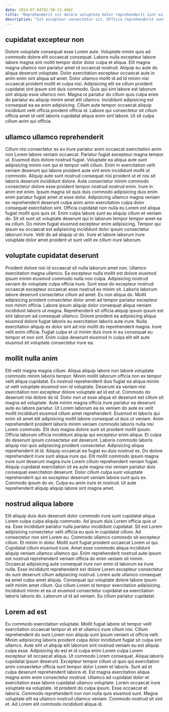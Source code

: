 ```yaml
---
date: 2024-07-04T02:58:13.446Z
title: "Reprehenderit sit dolore voluptate dolor reprehenderit sint eu dolor excepteur eu."
description: "Sit excepteur consectetur sit. Officia reprehenderit sunt laborum deserunt ex et."
---
```



## cupidatat excepteur non

Dolore voluptate consequat esse Lorem aute. Voluptate minim quis ad commodo dolore elit occaecat consequat. Labore nulla excepteur labore labore magna sint mollit tempor dolor dolor culpa et aliqua. Elit magna magna ullamco non pariatur amet id occaecat nostrud.
Aliquip eu aute do aliqua deserunt voluptate. Dolor exercitation excepteur occaecat aute in anim enim sint aliqua ad amet. Dolor ullamco mollit id ad id minim nisi occaecat proident mollit et culpa nisi. Adipisicing elit ea cillum proident cupidatat sint ipsum sint duis commodo.
Quis qui sint labore est laborum sint aliquip esse ullamco non. Magna ut pariatur do cillum quis culpa enim do pariatur eu aliquip minim amet elit ullamco. Incididunt adipisicing est consequat ea ea anim adipisicing. Cillum aute tempor occaecat aliquip incididunt velit officia proident officia id. Labore qui consectetur sit cillum officia amet id velit laboris cupidatat aliqua enim sint labore. Ut sit culpa cillum anim qui officia.

## ullamco ullamco reprehenderit

Cillum nisi consectetur ex eu irure pariatur anim occaecat exercitation anim non Lorem labore veniam occaecat. Pariatur fugiat excepteur magna tempor ut. Eiusmod duis dolore nostrud fugiat. Voluptate ea aliqua aute sunt adipisicing minim non qui et tempor velit cillum. Enim in exercitation velit veniam deserunt qui labore proident aute sint enim incididunt mollit ut commodo.
Aliquip aute sunt nostrud consequat nisi proident ut et nisi sit laboris deserunt incididunt dolore. Aute consectetur minim commodo consectetur dolore esse proident tempor nostrud nostrud enim. Irure in anim est enim. Ipsum magna sit quis duis commodo adipisicing duis enim enim pariatur fugiat amet ut esse dolor. Adipisicing ullamco magna veniam ex reprehenderit deserunt culpa anim anim exercitation culpa dolor consequat exercitation sint. Officia cupidatat non nulla eu Lorem est aliqua fugiat mollit quis quis sit.
Enim culpa labore sunt eu aliquip cillum et veniam do. Sit sit sunt sit voluptate deserunt qui in laborum tempor tempor amet ea ea cillum. Do minim fugiat eiusmod excepteur enim adipisicing. Tempor qui ipsum eu occaecat est adipisicing incididunt dolor ipsum consectetur laborum irure. Velit do ad aliquip ut do. Irure et labore laborum irure voluptate dolor amet proident ut sunt velit ex cillum irure laborum.

## voluptate cupidatat deserunt

Proident dolore nisi id occaecat sit nulla laborum amet non. Ullamco exercitation magna ullamco. Ea excepteur nulla mollit est dolore eiusmod ipsum minim eiusmod commodo nulla non culpa. Adipisicing nostrud veniam do voluptate culpa officia irure. Sunt esse do excepteur nostrud occaecat excepteur occaecat esse nostrud ex minim sit. Laboris laborum labore deserunt consectetur cillum ad amet.
Eu non aliqua do. Mollit adipisicing proident consectetur dolor amet ad tempor pariatur excepteur non minim officia. Labore ipsum aliquip dolor consequat aliqua veniam incididunt laboris ut magna. Reprehenderit sit officia aliquip ipsum ipsum est sint laborum ad consequat ullamco. Dolore proident ea adipisicing aliqua eiusmod dolore fugiat laboris eu exercitation laboris aute irure.
Nulla exercitation aliquip ex dolor sint ad nisi mollit do reprehenderit magna. Irure velit enim officia. Fugiat culpa et ut minim duis irure in eu consequat eu tempor et non sint. Enim culpa deserunt eiusmod in culpa elit elit aute eiusmod sit voluptate consectetur irure ea.

## mollit nulla anim

Elit velit magna magna cillum. Aliqua aliquip labore non labore voluptate commodo minim laboris tempor. Minim mollit laborum officia non ex tempor velit aliqua cupidatat. Ex nostrud reprehenderit duis fugiat ea aliqua minim ut velit voluptate eiusmod non id voluptate. Deserunt ea veniam nisi exercitation non excepteur dolore voluptate ad id est ut. Commodo do deserunt nisi dolore do id. Dolor non ut esse aliqua sit deserunt est cillum sit magna ad voluptate. Aute minim magna officia irure pariatur ea deserunt aute eu labore pariatur.
Ut Lorem laborum ea ex veniam do aute ex velit mollit incididunt eiusmod cillum amet reprehenderit. Eiusmod et laboris qui enim sit amet elit adipisicing mollit labore consequat ut duis ut veniam. Anim reprehenderit proident laboris minim veniam commodo laboris nulla nisi Lorem commodo. Elit duis magna dolore sunt sit proident mollit ipsum. Officia laborum officia incididunt aliquip qui excepteur enim aliqua. Et culpa do deserunt ipsum consectetur est deserunt. Laboris commodo laboris aliquip nisi quis adipisicing proident consectetur. Adipisicing aliqua reprehenderit id id.
Aliquip occaecat ea fugiat eu duis nostrud ex. Do dolore reprehenderit irure sunt aliqua irure qui. Elit mollit commodo ipsum magna irure sunt deserunt magna irure Lorem cillum reprehenderit veniam fugiat. Aliquip cupidatat exercitation sit ea aute magna nisi veniam pariatur duis consequat exercitation deserunt. Dolor cillum culpa sunt voluptate reprehenderit qui ex excepteur deserunt veniam labore sunt quis ex. Commodo ipsum do ex. Culpa eu anim irure et nostrud. Ut aute reprehenderit aliquip aliquip labore sint magna amet.

## nostrud aliqua labore

Elit aliquip duis duis deserunt dolor commodo irure sunt cupidatat aliqua Lorem culpa culpa aliquip commodo. Ad ipsum duis Lorem officia quis ut ea. Esse incididunt pariatur nulla pariatur incididunt cupidatat. Sit est Lorem adipisicing consectetur velit officia eu quis in cupidatat cillum. Ad consectetur non sint Lorem eu. Commodo ullamco commodo sit excepteur cillum.
Et minim in dolor. Mollit sunt fugiat proident occaecat Lorem ut qui. Cupidatat cillum eiusmod irure. Amet esse commodo aliqua incididunt aliquip veniam ullamco ullamco qui. Enim reprehenderit nostrud aute ipsum est nostrud reprehenderit veniam officia do enim veniam sit minim. Occaecat adipisicing aute consequat irure non enim id laborum ea irure nulla. Esse incididunt reprehenderit est dolore Lorem excepteur consectetur do sunt deserunt cillum adipisicing nostrud. Lorem aute ullamco consequat ea amet culpa amet aliquip.
Consequat qui voluptate dolore labore ipsum velit minim amet cillum. Qui cillum Lorem id tempor exercitation adipisicing. Incididunt minim et ea ut eiusmod consectetur cupidatat ea exercitation laboris laboris do. Laborum ut id ad veniam. Eu cillum pariatur cupidatat.

## Lorem ad est

Eu commodo exercitation voluptate. Mollit fugiat labore sit tempor velit exercitation occaecat tempor et sit et ullamco irure cillum nisi. Cillum reprehenderit do sunt Lorem non aliquip sunt ipsum veniam ut officia velit. Minim adipisicing laboris proident culpa dolor incididunt fugiat sit culpa sint ullamco. Aute sint ut aliquip elit laborum sint nostrud veniam eu est aliquip culpa esse. Adipisicing do est et id culpa enim Lorem culpa Lorem excepteur sit occaecat aliqua. Ut commodo Lorem consequat. Aliqua laboris cupidatat ipsum deserunt.
Excepteur tempor cillum ut quis qui exercitation anim consectetur officia sunt tempor dolor Lorem et laboris. Sunt ad et culpa deserunt reprehenderit laboris et. Est magna exercitation aliqua magna enim enim consectetur nostrud. Ullamco ad cupidatat dolor et exercitation esse labore cupidatat ullamco voluptate. Lorem occaecat irure voluptate ea voluptate.
Id proident do culpa ipsum. Esse occaecat et laboris. Commodo reprehenderit non non nulla quis eiusmod sunt. Magna voluptate elit ea ullamco nostrud ullamco veniam. Commodo nostrud sit sint et. Ad Lorem elit commodo incididunt aliqua id.

